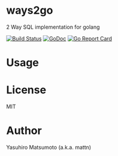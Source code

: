 # ways2go

2 Way SQL implementation for golang

[![Build Status](https://travis-ci.org/mattn/ways2go.png?branch=master)](https://travis-ci.org/mattn/ways2go)
[![GoDoc](https://godoc.org/github.com/mattn/ways2go?status.svg)](http://godoc.org/github.com/mattn/ways2go)
[![Go Report Card](https://goreportcard.com/badge/github.com/mattn/ways2go)](https://goreportcard.com/report/github.com/mattn/ways2go)

# Usage

# License

MIT

# Author

Yasuhiro Matsumoto (a.k.a. mattn)
